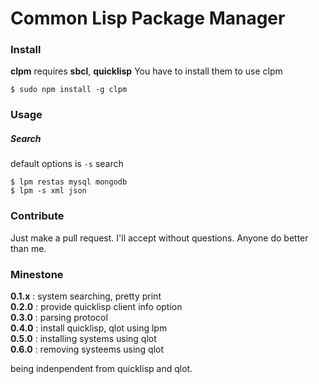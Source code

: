 Common Lisp Package Manager
===

### Install

**clpm** requires **sbcl**, **quicklisp** You have to install them to use clpm

```
$ sudo npm install -g clpm
```

### Usage

##### Search

default options is `-s` search

```
$ lpm restas mysql mongodb
$ lpm -s xml json
```

### Contribute

Just make a pull request. I'll accept without questions. Anyone do better than me. 

### Minestone

**0.1.x** : system searching, pretty print  
**0.2.0** : provide quicklisp client info option  
**0.3.0** : parsing protocol  
**0.4.0** : install quicklisp, qlot using lpm  
**0.5.0** : installing systems using qlot  
**0.6.0** : removing systeems using qlot  

being indenpendent from quicklisp and qlot.  
